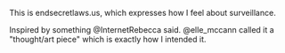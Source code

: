 This is endsecretlaws.us, which expresses how I feel about surveillance.

Inspired by something @InternetRebecca said. @elle_mccann called it a "thought/art piece" which is exactly how I intended it.
